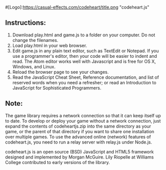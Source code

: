#[Logo]:https://casual-effects.com/codeheart/title.png "codeheart.js"

## Instructions: 
1. Download play.html and game.js to a folder on your computer. Do not change the filenames.
2. Load play.html in your web browser.
3. Edit game.js in any plain text editor, such as TextEdit or Notepad. If you use a programmer's editor, then your code will be easier to indent and read. The Atom editor works well with Javascript and is free for OS X, Windows, and Linux.
4. Reload the browser page to see your changes.
5. Read the JavaScript Cheat Sheet, Reference documentation, and list of reserved words when you need a refresher; or read an Introduction to JavaScript for Sophisticated Programmers.

## Note: 
The game library requires a network connection so that it can keep itself up to date. To develop or deploy your game without a network connection, just expand the contents of codeheartjs.zip into the same directory as your game, or the parent of that directory if you want to share one installation over multiple games. To use the advanced online (network) features of codeheart.js, you need to run a relay server with relay.js under Node.js.

codeheart.js is an open source (BSD) JavaScript and HTML5 framework designed and implemented by Morgan McGuire. Lily Riopelle at Williams College contributed to early versions of the library.